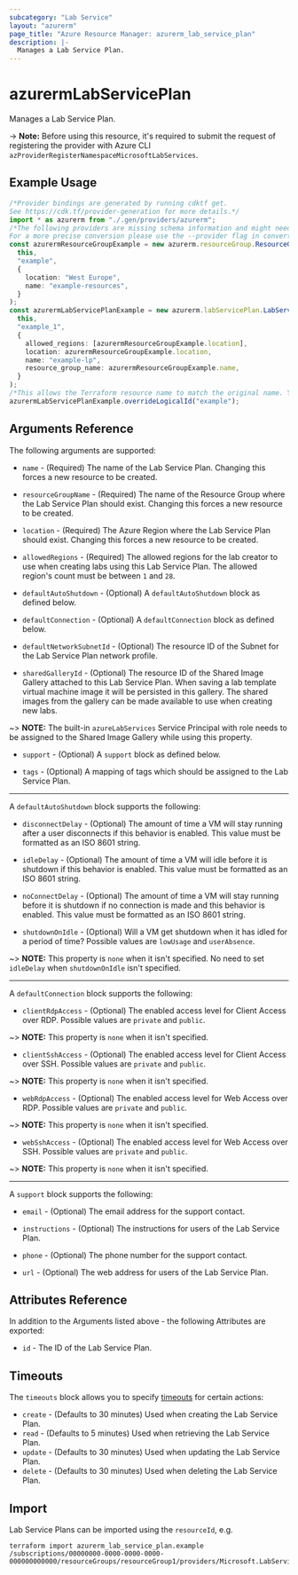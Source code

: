 ```yaml
---
subcategory: "Lab Service"
layout: "azurerm"
page_title: "Azure Resource Manager: azurerm_lab_service_plan"
description: |-
  Manages a Lab Service Plan.
---
```


# azurermLabServicePlan

Manages a Lab Service Plan.

\-> **Note:** Before using this resource, it's required to submit the request of registering the provider with Azure CLI `azProviderRegisterNamespaceMicrosoftLabServices`.

## Example Usage

```typescript
/*Provider bindings are generated by running cdktf get.
See https://cdk.tf/provider-generation for more details.*/
import * as azurerm from "./.gen/providers/azurerm";
/*The following providers are missing schema information and might need manual adjustments to synthesize correctly: azurerm.
For a more precise conversion please use the --provider flag in convert.*/
const azurermResourceGroupExample = new azurerm.resourceGroup.ResourceGroup(
  this,
  "example",
  {
    location: "West Europe",
    name: "example-resources",
  }
);
const azurermLabServicePlanExample = new azurerm.labServicePlan.LabServicePlan(
  this,
  "example_1",
  {
    allowed_regions: [azurermResourceGroupExample.location],
    location: azurermResourceGroupExample.location,
    name: "example-lp",
    resource_group_name: azurermResourceGroupExample.name,
  }
);
/*This allows the Terraform resource name to match the original name. You can remove the call if you don't need them to match.*/
azurermLabServicePlanExample.overrideLogicalId("example");

```

## Arguments Reference

The following arguments are supported:

*   `name` - (Required) The name of the Lab Service Plan. Changing this forces a new resource to be created.

*   `resourceGroupName` - (Required) The name of the Resource Group where the Lab Service Plan should exist. Changing this forces a new resource to be created.

*   `location` - (Required) The Azure Region where the Lab Service Plan should exist. Changing this forces a new resource to be created.

*   `allowedRegions` - (Required) The allowed regions for the lab creator to use when creating labs using this Lab Service Plan. The allowed region's count must be between `1` and `28`.

*   `defaultAutoShutdown` - (Optional) A `defaultAutoShutdown` block as defined below.

*   `defaultConnection` - (Optional) A `defaultConnection` block as defined below.

*   `defaultNetworkSubnetId` - (Optional) The resource ID of the Subnet for the Lab Service Plan network profile.

*   `sharedGalleryId` - (Optional) The resource ID of the Shared Image Gallery attached to this Lab Service Plan. When saving a lab template virtual machine image it will be persisted in this gallery. The shared images from the gallery can be made available to use when creating new labs.

\~> **NOTE:** The built-in `azureLabServices` Service Principal with role needs to be assigned to the Shared Image Gallery while using this property.

*   `support` - (Optional) A `support` block as defined below.

*   `tags` - (Optional) A mapping of tags which should be assigned to the Lab Service Plan.

***

A `defaultAutoShutdown` block supports the following:

*   `disconnectDelay` - (Optional) The amount of time a VM will stay running after a user disconnects if this behavior is enabled. This value must be formatted as an ISO 8601 string.

*   `idleDelay` - (Optional) The amount of time a VM will idle before it is shutdown if this behavior is enabled. This value must be formatted as an ISO 8601 string.

*   `noConnectDelay` - (Optional) The amount of time a VM will stay running before it is shutdown if no connection is made and this behavior is enabled. This value must be formatted as an ISO 8601 string.

*   `shutdownOnIdle` - (Optional) Will a VM get shutdown when it has idled for a period of time? Possible values are `lowUsage` and `userAbsence`.

\~> **NOTE:** This property is `none` when it isn't specified. No need to set `idleDelay` when `shutdownOnIdle` isn't specified.

***

A `defaultConnection` block supports the following:

* `clientRdpAccess` - (Optional) The enabled access level for Client Access over RDP. Possible values are `private` and `public`.

\~> **NOTE:** This property is `none` when it isn't specified.

* `clientSshAccess` - (Optional) The enabled access level for Client Access over SSH. Possible values are `private` and `public`.

\~> **NOTE:** This property is `none` when it isn't specified.

* `webRdpAccess` - (Optional) The enabled access level for Web Access over RDP. Possible values are `private` and `public`.

\~> **NOTE:** This property is `none` when it isn't specified.

* `webSshAccess` - (Optional) The enabled access level for Web Access over SSH. Possible values are `private` and `public`.

\~> **NOTE:** This property is `none` when it isn't specified.

***

A `support` block supports the following:

*   `email` - (Optional) The email address for the support contact.

*   `instructions` - (Optional) The instructions for users of the Lab Service Plan.

*   `phone` - (Optional) The phone number for the support contact.

*   `url` - (Optional) The web address for users of the Lab Service Plan.

## Attributes Reference

In addition to the Arguments listed above - the following Attributes are exported:

* `id` - The ID of the Lab Service Plan.

## Timeouts

The `timeouts` block allows you to specify [timeouts](https://www.terraform.io/docs/configuration/resources.html#timeouts) for certain actions:

* `create` - (Defaults to 30 minutes) Used when creating the Lab Service Plan.
* `read` - (Defaults to 5 minutes) Used when retrieving the Lab Service Plan.
* `update` - (Defaults to 30 minutes) Used when updating the Lab Service Plan.
* `delete` - (Defaults to 30 minutes) Used when deleting the Lab Service Plan.

## Import

Lab Service Plans can be imported using the `resourceId`, e.g.

```console
terraform import azurerm_lab_service_plan.example /subscriptions/00000000-0000-0000-0000-000000000000/resourceGroups/resourceGroup1/providers/Microsoft.LabServices/labPlans/labPlan1
```

